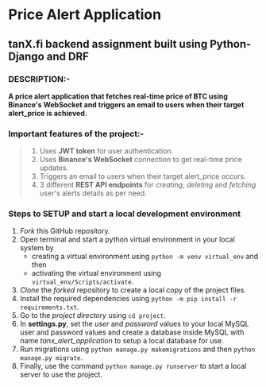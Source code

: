 # Price Alert Application
## tanX.fi backend assignment built using Python-Django and DRF

### DESCRIPTION:-
**A price alert application that fetches real-time price of BTC using Binance's WebSocket and triggers an email to users when their target alert_price is achieved.**

### Important features of the project:-
> 1. Uses **JWT token** for user authentication.
> 2. Uses **Binance's WebSocket** connection to get real-time price updates.
> 3. Triggers an email to users when their target alert_price occurs.
> 4. 3 different **REST API endpoints** for *creating*, *deleting* and *fetching* user's alerts details as per need.

### Steps to SETUP and start a local development environment
1. *Fork* this GitHub repository.
2. Open terminal and start a python virtual environment in your local system by
    - creating a virtual environment using `python -m venv virtual_env` and then
    - activating the virtual environment using `virtual_env/Scripts/activate`.
3. *Clone* the *forked* repository to create a local copy of the project files.
4. Install the required dependencies using `python -m pip install -r requirements.txt`.
5. Go to the *project directory* using `cd project`.
6. In **settings.py**, set the *user* and *password* values to your local MySQL user and password values and create a database inside MySQL with name *tanx_alert_application* to setup a local database for use.
7. Run migrations using `python manage.py makemigrations` and then `python manage.py migrate`.
8. Finally, use the command `python manage.py runserver` to start a local server to use the project.

